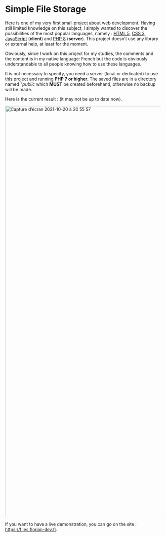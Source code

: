 # Simple File Storage

Here is one of my very first small project about web development. Having still limited knowledge on this subject, I simply wanted to discover the possibilities
of the most popular languages, namely : [HTML 5](https://en.wikipedia.org/wiki/HTML5), [CSS 3](https://en.wikipedia.org/wiki/CSS),
[JavaScript](https://en.wikipedia.org/wiki/JavaScript) (**client**) and [PHP 8](https://en.wikipedia.org/wiki/PHP) (**server**). This project doesn't use any
library or external help, at least for the moment.

Obviously, since I work on this project for my studies, the comments and the content is in my native language: French but the code is obviously understandable
to all people knowing how to use these languages.

It is not necessary to specify, you need a server (local or dedicated) to use this project and running **PHP 7 or higher**. The saved files are in a directory
named *"public* which **MUST** be created beforehand, otherwise no backup will be made.

Here is the current result : (it may not be up to date now).

<img width="1328" alt="Capture d’écran 2021-10-20 à 20 55 57" src="https://user-images.githubusercontent.com/26360935/138154470-71cd3bb2-91e9-4ef4-8195-f6fc79c05385.png">

If you want to have a live demonstration, you can go on the site : https://files.florian-dev.fr.
